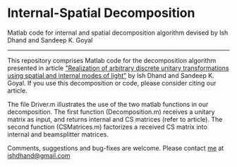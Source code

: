 # Internal-Spatial Decomposition

Matlab code for internal and spatial decomposition algorithm devised by Ish Dhand and Sandeep K. Goyal

---

This repository comprises Matlab code for the decomposition algorithm presented in article ["Realization of arbitrary discrete unitary transformations using spatial and internal modes of light"](http://arxiv.org/abs/1508.06259) by Ish Dhand and Sandeep K. Goyal. If you use this decomposition or code, please consider citing our article.

The file Driver.m illustrates the use of the two matlab functions in our decomposition. The first function (Decomposition.m) receives a unitary matrix as input, and returns internal and CS matrices (refer to article). The second function (CSMatrices.m) factorizes a received CS matrix into internal and beamsplitter matrices.

Comments, suggestions and bug-fixes are welcome. Please contact [me](http://ishdhand.me/) at [ishdhand@gmail.com](ishdhand@gmail.com)
